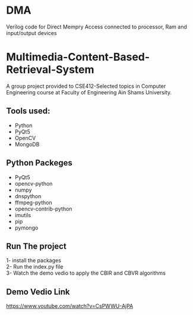 # DMA
Verilog code for Direct Mempry Access connected to processor, Ram and input/output devices 



# Multimedia-Content-Based-Retrieval-System
A group project provided to CSE412-Selected topics in Computer Engineering course at Faculty of Engineering Ain Shams University.

## Tools used:
* Python
* PyQt5
* OpenCV
* MongoDB 

## Python Packeges
* PyQt5
* opencv-python
* numpy
* dnspython
* ffmpeg-python
* opencv-contrib-python
* imutils
* pip
* pymongo

## Run The project
1- install the packages<br/>
2- Run the index.py file<br/>
3- Watch the demo vedio to apply the CBIR and CBVR algorithms<br/>

## Demo Vedio Link
https://www.youtube.com/watch?v=CsPWWU-AjPA
